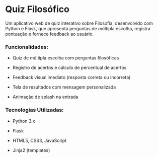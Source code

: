 # Quiz Filosófico

Um aplicativo web de quiz interativo sobre Filosofia, desenvolvido com Python e Flask, que apresenta perguntas de múltipla escolha, registra pontuação e fornece feedback ao usuário.

### Funcionalidades:

- Quiz de múltipla escolha com perguntas filosóficas

- Registro de acertos e cálculo de percentual de acertos

- Feedback visual imediato (resposta correta ou incorreta)

- Tela de resultados com mensagem personalizada

- Animação de splash na entrada

### Tecnologias Utilizadas:

- Python 3.x

- Flask

- HTML5, CSS3, JavaScript

- Jinja2 (templates)

